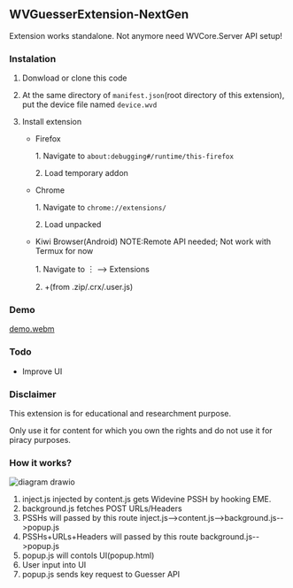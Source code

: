 ## WVGuesserExtension-NextGen
Extension works standalone.
Not anymore need WVCore.Server API setup!

### Instalation

1. Donwload or clone this code
2. At the same directory of `manifest.json`(root directory of this extension), put the device file named `device.wvd`
3. Install extension
   
   * Firefox
     
     1\. Navigate to `about:debugging#/runtime/this-firefox`
     
     2\. Load temporary addon
   
   * Chrome

     1\. Navigate to `chrome://extensions/`

     2\. Load unpacked

   * Kiwi Browser(Android) NOTE:Remote API needed; Not work with Termux for now

     1\. Navigate to ︙ --> Extensions

     2\. \+(from .zip/.crx/.user.js)

### Demo
[demo.webm](https://github.com/FoxRefire/wvg/assets/155989196/f2f41e88-1fc5-4954-89d4-3dc4552258e2)


### Todo

* Improve UI

### Disclaimer

This extension is for educational and researchment purpose.

Only use it for content for which you own the rights and do not use it for piracy purposes.

### How it works?

![diagram drawio](https://github.com/FoxRefire/wvg/assets/155989196/d1196125-ab07-4f5a-baed-c60d8c47bceb)
1. inject.js injected by content.js gets Widevine PSSH by hooking EME.
2. background.js fetches POST URLs/Headers
3. PSSHs will passed by this route inject.js-->content.js-->background.js-->popup.js
4. PSSHs+URLs+Headers will passed by this route background.js-->popup.js
5. popup.js will contols UI(popup.html)
6. User input into UI
7. popup.js sends key request to Guesser API

